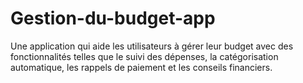 # Gestion-du-budget-app
Une application qui aide les utilisateurs à gérer leur budget avec des fonctionnalités telles que le suivi des dépenses, la catégorisation automatique, les rappels de paiement et les conseils financiers.
